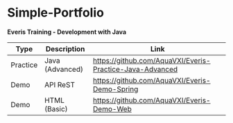 # Simple-Portfolio

**Everis Training - Development with Java**

| Type     | Description     | Link                                                     |
| -------- | --------------- | -------------------------------------------------------- |
| Practice | Java (Advanced) | https://github.com/AquaVXI/Everis-Practice-Java-Advanced |
| Demo     | API ReST        | https://github.com/AquaVXI/Everis-Demo-Spring            |
| Demo     | HTML (Basic)    | https://github.com/AquaVXI/Everis-Demo-Web               |
